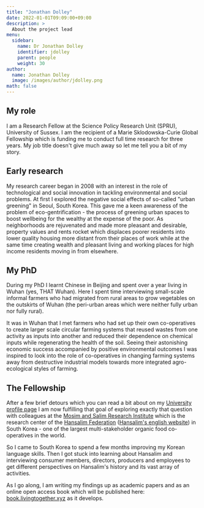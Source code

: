 ```yaml
---
title: "Jonathan Dolley"
date: 2022-01-01T09:09:00+09:00
description: >
  About the project lead
menu:
  sidebar:
    name: Dr Jonathan Dolley
    identifier: jdolley
    parent: people
    weight: 30
author:
  name: Jonathan Dolley
  image: /images/author/jdolley.png
math: false
---
```


## My role

I am a Research Fellow at the Science Policy Research Unit (SPRU), University of Sussex.
I am the recipient of a Marie Sklodowska-Curie Global Fellowship which is funding me to conduct full time research for three years.
My job title doesn't give much away so let me tell you a bit of my story. 

## Early research

My research career began in 2008 with an interest in the role of technological and social innovation in tackling environmental and social problems.
At first I explored the negative social effects of so-called "urban greening" in Seoul, South Korea.
This gave me a keen awareness of the problem of eco-gentrification - the process of greening urban spaces to boost wellbeing for the wealthy at the expense of the poor.
As neighborhoods are rejuvenated and made more pleasant and desirable, property values and rents rocket which displaces poorer residents into lower quality housing more distant from their places of work while at the same time creating wealth and pleasant living and working places for high income residents moving in from elsewhere.

## My PhD

During my PhD I learnt Chinese in Beijing and spent over a year living in Wuhan (yes, THAT Wuhan).
Here I spent time interviewing small-scale informal farmers who had migrated from rural areas to grow vegetables on the outskirts of Wuhan (the peri-urban areas which were neither fully urban nor fully rural).

It was in Wuhan that I met farmers who had set up their own co-operatives to create larger scale circular farming systems that reused wastes from one activity as inputs into another and reduced their dependence on chemical inputs while regenerating the health of the soil.
Seeing their astonishing economic success accompanied by positive environmental outcomes I was inspired to look into the role of co-operatives in changing farming systems away from destructive industrial models towards more integrated agro-ecological styles of farming. 

## The Fellowship

After a few brief detours which you can read a bit about on my [University profile page](https://profiles.sussex.ac.uk/p133363-jonathan-dolley) I am now fulfilling that goal of exploring exactly that question with colleagues at the [Mosim and Salim Research Institute](http://mosim.or.kr) which is the research center of the [Hansalim Federation](http://www.hansalim.or.kr) ([Hansalim's english website](http://eng.hansalim.or.kr/)) in South Korea - one of the largest multi-stakeholder organic food co-operatives in the world.

So I came to South Korea to spend a few months improving my Korean language skills.
Then I got stuck into learning about Hansalim and interviewing consumer members, directors, producers and employees to get different perspectives on Hansalim's history and its vast array of activities.

As I go along, I am writing my findings up as academic papers and as an online open access book which will be published here: [book.livingtogether.xyz](https://book.livingtogether.xyz) as it develops.